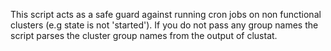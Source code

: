 This script acts as a safe guard against running
cron jobs on non functional clusters (e.g state is not 'started').
If you do not pass any group names the script parses the cluster
group names from the output of clustat.
